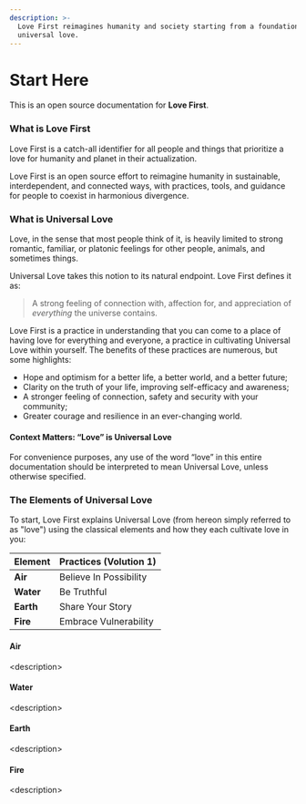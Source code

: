 ```yaml
---
description: >-
  Love First reimagines humanity and society starting from a foundation of
  universal love.
---
```


# Start Here

This is an open source documentation for **Love First**.

### What is Love First

Love First is a catch-all identifier for all people and things that prioritize a love for humanity and planet in their actualization. 

Love First is an open source effort to reimagine humanity in sustainable, interdependent, and connected ways, with practices, tools, and guidance for people to coexist in harmonious divergence.

### What is Universal Love

Love, in the sense that most people think of it, is heavily limited to strong romantic, familiar, or platonic feelings for other people, animals, and sometimes things. 

Universal Love takes this notion to its natural endpoint. Love First defines it as:

> A strong feeling of connection with, affection for, and appreciation of _everything_ the universe contains.

Love First is a practice in understanding that you can come to a place of having love for everything and everyone, a practice in cultivating Universal Love within yourself. The benefits of these practices are numerous, but some highlights:

* Hope and optimism for a better life, a better world, and a better future;
* Clarity on the truth of your life, improving self-efficacy and awareness;
* A stronger feeling of connection, safety and security with your community;
* Greater courage and resilience in an ever-changing world.

#### **Context Matters: “Love” is Universal Love**

For convenience purposes, any use of the word “love” in this entire documentation should be interpreted to mean Universal Love, unless otherwise specified.

### The Elements of Universal Love

To start, Love First explains Universal Love \(from hereon simply referred to as "love"\) using the classical elements and how they each cultivate love in you:

| **Element** | **Practices \(Volution 1\)** |
| :--- | :--- |
| **Air** | Believe In Possibility |
| **Water** | Be Truthful |
| **Earth** | Share Your Story |
| **Fire** | Embrace Vulnerability |

#### Air

&lt;description&gt;

#### Water

&lt;description&gt;

#### Earth

&lt;description&gt;

#### Fire

&lt;description&gt;

